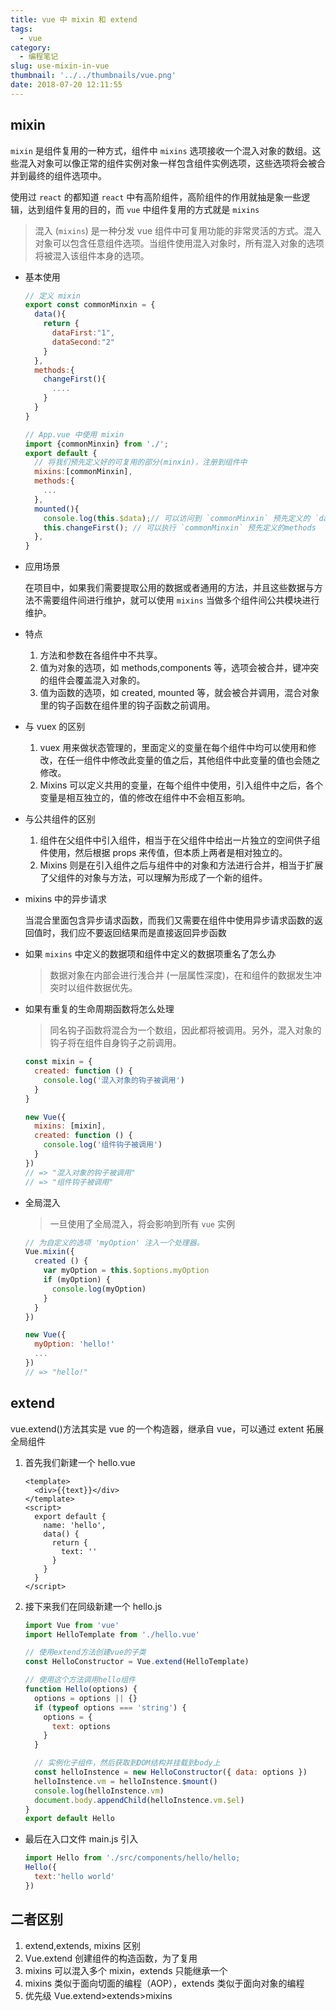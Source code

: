 ```yaml
---
title: vue 中 mixin 和 extend
tags:
  - vue
category:
  - 编程笔记
slug: use-mixin-in-vue
thumbnail: '../../thumbnails/vue.png'
date: 2018-07-20 12:11:55
---
```


## mixin

`mixin` 是组件复用的一种方式，组件中 `mixins` 选项接收一个混入对象的数组。这些混入对象可以像正常的组件实例对象一样包含组件实例选项，这些选项将会被合并到最终的组件选项中。

使用过 `react` 的都知道 `react` 中有高阶组件，高阶组件的作用就抽是象一些逻辑，达到组件复用的目的，而 `vue` 中组件复用的方式就是 `mixins`

> 混入 (`mixins`) 是一种分发 vue 组件中可复用功能的非常灵活的方式。混入对象可以包含任意组件选项。当组件使用混入对象时，所有混入对象的选项将被混入该组件本身的选项。

- 基本使用

  ```js
  // 定义 mixin
  export const commonMinxin = {
    data(){
      return {
        dataFirst:"1",
        dataSecond:"2"
      }
    },
    methods:{
      changeFirst(){
        ....
      }
    }
  }

  // App.vue 中使用 mixin
  import {commonMinxin} from './';
  export default {
    // 将我们预先定义好的可复用的部分(minxin)，注册到组件中
    mixins:[commonMinxin],
    methods:{
      ...
    },
    mounted(){
      console.log(this.$data);// 可以访问到 `commonMinxin` 预先定义的 `data`;
      this.changeFirst(); // 可以执行 `commonMinxin` 预先定义的methods
    },
  }
  ```

- 应用场景

  在项目中，如果我们需要提取公用的数据或者通用的方法，并且这些数据与方法不需要组件间进行维护，就可以使用 `mixins` 当做多个组件间公共模块进行维护。

- 特点

  1. 方法和参数在各组件中不共享。
  2. 值为对象的选项，如 methods,components 等，选项会被合并，键冲突的组件会覆盖混入对象的。
  3. 值为函数的选项，如 created, mounted 等，就会被合并调用，混合对象里的钩子函数在组件里的钩子函数之前调用。

- 与 vuex 的区别

  1. vuex 用来做状态管理的，里面定义的变量在每个组件中均可以使用和修改，在任一组件中修改此变量的值之后，其他组件中此变量的值也会随之修改。
  2. Mixins 可以定义共用的变量，在每个组件中使用，引入组件中之后，各个变量是相互独立的，值的修改在组件中不会相互影响。

- 与公共组件的区别

  1. 组件在父组件中引入组件，相当于在父组件中给出一片独立的空间供子组件使用，然后根据 props 来传值，但本质上两者是相对独立的。
  2. Mixins 则是在引入组件之后与组件中的对象和方法进行合并，相当于扩展了父组件的对象与方法，可以理解为形成了一个新的组件。

- mixins 中的异步请求

  当混合里面包含异步请求函数，而我们又需要在组件中使用异步请求函数的返回值时，我们应不要返回结果而是直接返回异步函数

- 如果 `mixins` 中定义的数据项和组件中定义的数据项重名了怎么办

  > 数据对象在内部会进行浅合并 (一层属性深度)，在和组件的数据发生冲突时以组件数据优先。

- 如果有重复的生命周期函数将怎么处理

  > 同名钩子函数将混合为一个数组，因此都将被调用。另外，混入对象的钩子将在组件自身钩子之前调用。

  ```js
  const mixin = {
    created: function () {
      console.log('混入对象的钩子被调用')
    }
  }

  new Vue({
    mixins: [mixin],
    created: function () {
      console.log('组件钩子被调用')
    }
  })
  // => "混入对象的钩子被调用"
  // => "组件钩子被调用"
  ```

- 全局混入

  > 一旦使用了全局混入，将会影响到所有 `vue` 实例

  ```js
  // 为自定义的选项 'myOption' 注入一个处理器。
  Vue.mixin({
    created () {
      var myOption = this.$options.myOption
      if (myOption) {
        console.log(myOption)
      }
    }
  })

  new Vue({
    myOption: 'hello!'
    ...
  })
  // => "hello!"
  ```

## extend

vue.extend()方法其实是 vue 的一个构造器，继承自 vue，可以通过 extent 拓展全局组件

1. 首先我们新建一个 hello.vue

   ```html:title=hello.vue
   <template>
     <div>{{text}}</div>
   </template>
   <script>
     export default {
       name: 'hello',
       data() {
         return {
           text: ''
         }
       }
     }
   </script>
   ```

2. 接下来我们在同级新建一个 hello.js

   ```js:title=hello.js
   import Vue from 'vue'
   import HelloTemplate from './hello.vue'

   // 使用extend方法创建vue的子类
   const HelloConstructor = Vue.extend(HelloTemplate)

   // 使用这个方法调用hello组件
   function Hello(options) {
     options = options || {}
     if (typeof options === 'string') {
       options = {
         text: options
       }
     }

     // 实例化子组件，然后获取到DOM结构并挂载到body上
     const helloInstence = new HelloConstructor({ data: options })
     helloInstence.vm = helloInstence.$mount()
     console.log(helloInstence.vm)
     document.body.appendChild(helloInstence.vm.$el)
   }
   export default Hello
   ```

- 最后在入口文件 main.js 引入

  ```js
  import Hello from './src/components/hello/hello;
  Hello({
    text:'hello world'
  })
  ```

## 二者区别

1. extend,extends, mixins 区别
2. Vue.extend 创建组件的构造函数，为了复用
3. mixins 可以混入多个 mixin，extends 只能继承一个
4. mixins 类似于面向切面的编程（AOP），extends 类似于面向对象的编程
5. 优先级 Vue.extend>extends>mixins
